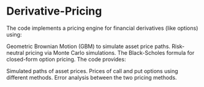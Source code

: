 # Derivative-Pricing
The code implements a pricing engine for financial derivatives (like options) using:

Geometric Brownian Motion (GBM) to simulate asset price paths.
Risk-neutral pricing via Monte Carlo simulations.
The Black-Scholes formula for closed-form option pricing.
The code provides:

Simulated paths of asset prices.
Prices of call and put options using different methods.
Error analysis between the two pricing methods.
